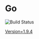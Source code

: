 # Go

![Build Status](https://travis-ci.org/cyber-dojo-languages/go.svg?branch=master)

[Version=1.9.4](https://github.com/cyber-dojo-languages/go/blob/master/check_version.sh)